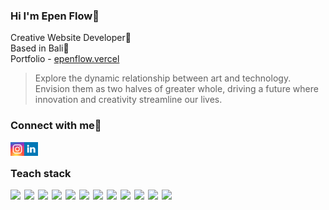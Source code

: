 

### Hi I'm Epen Flow👋
Creative Website Developer👾
<br/>
Based in Bali🌴
<br/>
Portfolio - [epenflow.vercel](https://epenflow.vercel.app)
<br/>
>Explore the dynamic relationship between art and technology. Envision them as two halves of greater whole, driving a future where innovation and creativity streamline our lives.

### Connect with me👀

[<img align="left" alt="Instagram" width="22px" src="https://raw.githubusercontent.com/edent/SuperTinyIcons/63851670950a28b42df5d73ddebcd65147b7c2cc/images/svg/instagram.svg" />][instagram]
[<img align="left" alt="LinkedIn" width="22px" src="https://raw.githubusercontent.com/edent/SuperTinyIcons/a4aa18dbd7b01ed19ac8a19a7f49eb1f6e56e829/images/svg/linkedin.svg" />][linkedin]

<br/>

### Teach stack
<img align="left" width="22px" src="https://cdn.jsdelivr.net/gh/devicons/devicon@latest/icons/nestjs/nestjs-original.svg" /> 
<img align="left" width="22px" src="https://cdn.jsdelivr.net/gh/devicons/devicon@latest/icons/laravel/laravel-original.svg" />
<img align="left" width="22px" src="https://cdn.jsdelivr.net/gh/devicons/devicon@latest/icons/adonisjs/adonisjs-original.svg" />
<img align="left" width="22px" src="https://cdn.jsdelivr.net/gh/devicons/devicon@latest/icons/react/react-original.svg" />
<img align="left" width="22px" src="https://cdn.jsdelivr.net/gh/devicons/devicon@latest/icons/nextjs/nextjs-original.svg" />
<img align="left" width="22px" src="https://cdn.jsdelivr.net/gh/devicons/devicon@latest/icons/typescript/typescript-original.svg" /> 
<img align="left" width="22px" src="https://cdn.jsdelivr.net/gh/devicons/devicon@latest/icons/javascript/javascript-original.svg" />
<img align="left" width="22px" src="https://cdn.jsdelivr.net/gh/devicons/devicon@latest/icons/php/php-original.svg" />
<img align="left" width="22px" src="https://cdn.jsdelivr.net/gh/devicons/devicon@latest/icons/graphql/graphql-plain.svg" />
          
          
<img align="left" width="22px" src="https://cdn.jsdelivr.net/gh/devicons/devicon@latest/icons/framermotion/framermotion-original.svg" />

<img align="left" width="22px" src="https://cdn.jsdelivr.net/gh/devicons/devicon@latest/icons/tailwindcss/tailwindcss-original-wordmark.svg" />
<img align="left" width="22px" src="https://cdn.jsdelivr.net/gh/devicons/devicon@latest/icons/sass/sass-original.svg" />  

          
          
          
<br/>         
<br/>

<!-- [website]: https://epenflow.vercel.app/ -->
[linkedin]: https://www.linkedin.com/in/epenflow/
[instagram]: https://www.instagram.com/epenflow/


